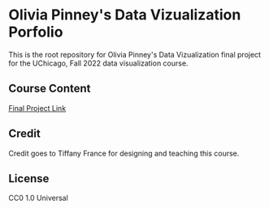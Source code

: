 #  Olivia Pinney's Data Vizualization Porfolio
This is the root repository for Olivia Pinney's Data Vizualization final project for the UChicago, Fall 2022 data visualization course. 

## Course Content 
[Final Project Link](https://olpinney.github.io/Data_Viz/final/police_violence_final.html)

## Credit
Credit goes to Tiffany France for designing and teaching this course.

## License 
CC0 1.0 Universal
